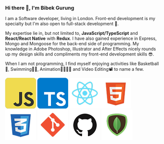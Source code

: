 ### Hi there 👋, I'm Bibek Gurung

I am a Software developer, living in London. Front-end development is my specialty but I'm also open to full-stack development 🚀.

My expertise lie in, but not limited to,  **JavaScript/TypeScript** and **React/React Native** with **Redux**. I have also gained experience in Express, Mongo and Mongoose for the back-end side of programming. My knowledge in Adobe Photoshop, Illustrator and After Effects nicely rounds up my design skills and compliments my front-end development skills 😎.

When I am not programming, I find myself enjoying activities like Basketball🏀, Swimming🏊‍♀️, Animation🏃‍♀️🏃‍♂️ and Video Editing📽 to name a few.

![JavaScript](https://github.com/bibekgurunguh/bibekgurunguh/blob/main/js_icon.png) ![TypeScript](https://github.com/bibekgurunguh/bibekgurunguh/blob/main/ts_icon.png) ![React](https://github.com/bibekgurunguh/bibekgurunguh/blob/main/react_icon.png)![HTML5](https://github.com/bibekgurunguh/bibekgurunguh/blob/main/html5_icon.png) ![CSS3](https://github.com/bibekgurunguh/bibekgurunguh/blob/main/css3_icon.png) ![Git](https://github.com/bibekgurunguh/bibekgurunguh/blob/main/git_icon.png) ![Github](https://github.com/bibekgurunguh/bibekgurunguh/blob/main/github_icon.png) ![MongoDB](https://github.com/bibekgurunguh/bibekgurunguh/blob/main/mongodb_icon.png)





<!--
**bibekgurunguh/bibekgurunguh** is a ✨ _special_ ✨ repository because its `README.md` (this file) appears on your GitHub profile.

Here are some ideas to get you started:

- 🔭 I’m currently working on ...
- 🌱 I’m currently learning ...
- 👯 I’m looking to collaborate on ...
- 🤔 I’m looking for help with ...
- 💬 Ask me about ...
- 📫 How to reach me: ...
- 😄 Pronouns: ...
- ⚡ Fun fact: ...
-->
